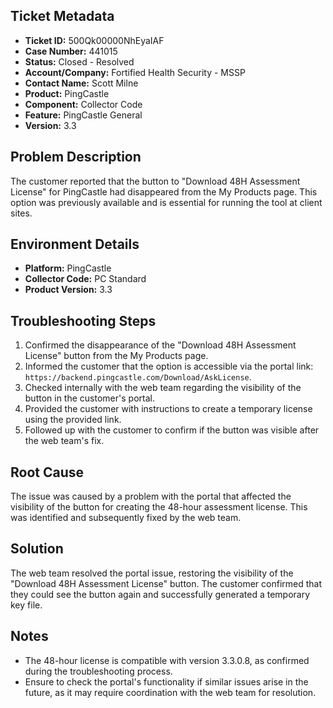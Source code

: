## Ticket Metadata
- **Ticket ID:** 500Qk00000NhEyaIAF
- **Case Number:** 441015
- **Status:** Closed - Resolved
- **Account/Company:** Fortified Health Security - MSSP
- **Contact Name:** Scott Milne
- **Product:** PingCastle
- **Component:** Collector Code
- **Feature:** PingCastle General
- **Version:** 3.3

## Problem Description
The customer reported that the button to "Download 48H Assessment License" for PingCastle had disappeared from the My Products page. This option was previously available and is essential for running the tool at client sites.

## Environment Details
- **Platform:** PingCastle
- **Collector Code:** PC Standard
- **Product Version:** 3.3

## Troubleshooting Steps
1. Confirmed the disappearance of the "Download 48H Assessment License" button from the My Products page.
2. Informed the customer that the option is accessible via the portal link: `https://backend.pingcastle.com/Download/AskLicense`.
3. Checked internally with the web team regarding the visibility of the button in the customer's portal.
4. Provided the customer with instructions to create a temporary license using the provided link.
5. Followed up with the customer to confirm if the button was visible after the web team's fix.

## Root Cause
The issue was caused by a problem with the portal that affected the visibility of the button for creating the 48-hour assessment license. This was identified and subsequently fixed by the web team.

## Solution
The web team resolved the portal issue, restoring the visibility of the "Download 48H Assessment License" button. The customer confirmed that they could see the button again and successfully generated a temporary key file.

## Notes
- The 48-hour license is compatible with version 3.3.0.8, as confirmed during the troubleshooting process.
- Ensure to check the portal's functionality if similar issues arise in the future, as it may require coordination with the web team for resolution.